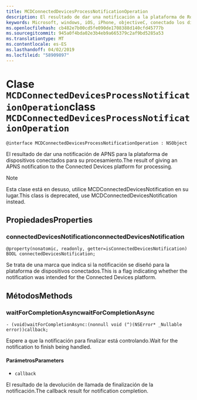```yaml
---
title: MCDConnectedDevicesProcessNotificationOperation
description: El resultado de dar una notificación a la plataforma de Roma para su procesamiento.
keywords: Microsoft, windows, iOS, iPhone, objectiveC, conectado los dispositivos, proyecto Roma
ms.openlocfilehash: cb482e7b00cd5fe090de1708388d140cfd45777b
ms.sourcegitcommit: 945a0f4bda02e3b4eb9a665379c2af9bd5285a53
ms.translationtype: MT
ms.contentlocale: es-ES
ms.lasthandoff: 04/02/2019
ms.locfileid: "58909897"
---
```

# <a name="class-mcdconnecteddevicesprocessnotificationoperation"></a><span data-ttu-id="4eb70-104">Clase `MCDConnectedDevicesProcessNotificationOperation`</span><span class="sxs-lookup"><span data-stu-id="4eb70-104">class `MCDConnectedDevicesProcessNotificationOperation`</span></span> 

```
@interface MCDConnectedDevicesProcessNotificationOperation : NSObject
```  
<span data-ttu-id="4eb70-105">El resultado de dar una notificación de APNS para la plataforma de dispositivos conectados para su procesamiento.</span><span class="sxs-lookup"><span data-stu-id="4eb70-105">The result of giving an APNS notification to the Connected Devices platform for processing.</span></span>

> [!NOTE] 
> <span data-ttu-id="4eb70-106">Esta clase está en desuso, utilice MCDConnectedDevicesNotification en su lugar.</span><span class="sxs-lookup"><span data-stu-id="4eb70-106">This class is deprecated, use MCDConnectedDevicesNotification instead.</span></span> 

## <a name="properties"></a><span data-ttu-id="4eb70-107">Propiedades</span><span class="sxs-lookup"><span data-stu-id="4eb70-107">Properties</span></span>

### <a name="connecteddevicesnotification"></a><span data-ttu-id="4eb70-108">connectedDevicesNotification</span><span class="sxs-lookup"><span data-stu-id="4eb70-108">connectedDevicesNotification</span></span>
`@property(nonatomic, readonly, getter=isConnectedDevicesNotification) BOOL connectedDevicesNotification;`

<span data-ttu-id="4eb70-109">Se trata de una marca que indica si la notificación se diseñó para la plataforma de dispositivos conectados.</span><span class="sxs-lookup"><span data-stu-id="4eb70-109">This is a flag indicating whether the notification was intended for the Connected Devices platform.</span></span>

## <a name="methods"></a><span data-ttu-id="4eb70-110">Métodos</span><span class="sxs-lookup"><span data-stu-id="4eb70-110">Methods</span></span>

### <a name="waitforcompletionasync"></a><span data-ttu-id="4eb70-111">waitForCompletionAsync</span><span class="sxs-lookup"><span data-stu-id="4eb70-111">waitForCompletionAsync</span></span>
`- (void)waitForCompletionAsync:(nonnull void (^)(NSError* _Nullable error))callback;`

 <span data-ttu-id="4eb70-112">Espere a que la notificación para finalizar está controlando.</span><span class="sxs-lookup"><span data-stu-id="4eb70-112">Wait for the notification to finish being handled.</span></span>

#### <a name="parameters"></a><span data-ttu-id="4eb70-113">Parámetros</span><span class="sxs-lookup"><span data-stu-id="4eb70-113">Parameters</span></span> 
* `callback` 

<span data-ttu-id="4eb70-114">El resultado de la devolución de llamada de finalización de la notificación.</span><span class="sxs-lookup"><span data-stu-id="4eb70-114">The callback result for notification completion.</span></span>
